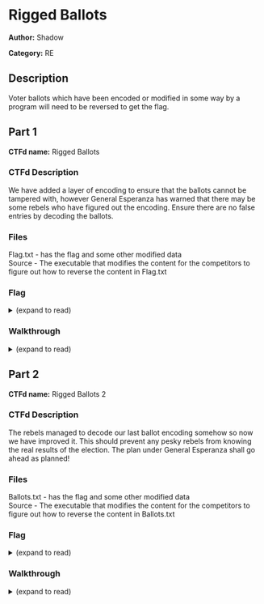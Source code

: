 # Rigged Ballots

**Author:** Shadow

**Category:** RE

## Description

Voter ballots which have been encoded or modified in some way by a program will need to be reversed to get the flag.

## Part 1 

**CTFd name:** Rigged Ballots

### CTFd Description

We have added a layer of encoding to ensure that the ballots cannot be tampered with, however General Esperanza has warned that there may be some rebels who have figured out the encoding. Ensure there are no false entries by decoding the ballots.

### Files

Flag.txt - has the flag and some other modified data  
Source - The executable that modifies the content for the competitors to figure out how to reverse the content in Flag.txt

### Flag

<details>
<summary>(expand to read)</summary><br>

CybersciNats{B0w_to_Esper4nza_03982}

</details>


### Walkthrough

<details>
<summary>(expand to read)</summary><br>

There is a solve script available but the following are the basic steps for reversing the content:
1. Add base64 padding
2. Decode from base64
3. XOR each character in the decode content with "Hail our leader and savior Esperanza"

The competitors are given a compiled ELF file, however the original source code was written in Python. Competitors will either need to decipher the compiled version or decompile to get the original source code back. 

Websites for decompile process:
- https://pyinstxtractor-web.netlify.app/
- https://pylingual.io/

</details>

## Part 2

**CTFd name:** Rigged Ballots 2

### CTFd Description

The rebels managed to decode our last ballot encoding somehow so now we have improved it. This should prevent any pesky rebels from knowing the real results of the election. The plan under General Esperanza shall go ahead as planned!

### Files

Ballots.txt - has the flag and some other modified data  
Source - The executable that modifies the content for the competitors to figure out how to reverse the content in Ballots.txt

### Flag

<details>
<summary>(expand to read)</summary><br>

CybersciNats{Sh1fting_3ncoding_30583}

</details>


### Walkthrough

<details>
<summary>(expand to read)</summary><br>

Two scripts are available to do the manual tasks that would be tedious and time consuming but there are a few additional steps that would need to be undertaken to fully solve the challenge. The following are the overall steps that would need to be taken:
1. Determine how the ballots were scrambled (the order of ballots in the Ballots.txt)
2. Reverse each ballot [::-1]
3. Find the shift (25) can be done by checking against the Flag format which has kept the same structure as the previous challenge
4. Apply the shift to the characters that were shifted

The competitors are given a compiled ELF file, however the original source code was written in Python. Competitors will either need to decipher the compiled version or decompile to get the original source code back. 

Websites for decompile process:
- https://pyinstxtractor-web.netlify.app/
- https://pylingual.io/

</details>
